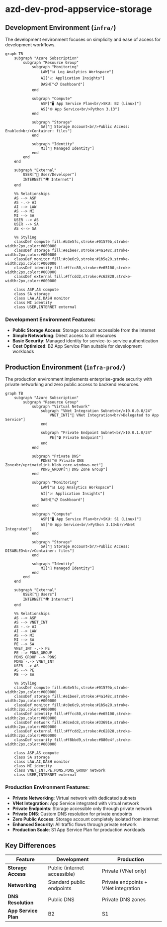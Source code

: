 # azd-dev-prod-appservice-storage

## Development Environment (`infra/`)

The development environment focuses on simplicity and ease of access for development workflows.

```mermaid
graph TB
    subgraph "Azure Subscription"
        subgraph "Resource Group"
            subgraph "Monitoring"
                LAW["📊 Log Analytics Workspace"]
                AI["📈 Application Insights"]
                DASH["📋 Dashboard"]
            end
            
            subgraph "Compute"
                ASP["🖥️ App Service Plan<br/>SKU: B2 (Linux)"]
                AS["🌐 App Service<br/>Python 3.13"]
            end
            
            subgraph "Storage"
                SA["💾 Storage Account<br/>Public Access: Enabled<br/>Container: files"]
            end
            
            subgraph "Identity"
                MI["🔑 Managed Identity"]
            end
        end
    end
    
    subgraph "External"
        USER["👤 User/Developer"]
        INTERNET["🌍 Internet"]
    end
    
    %% Relationships
    AS --> ASP
    AS -.-> AI
    AI --> LAW
    AS --> MI
    MI --> SA
    USER --> AS
    USER --> SA
    AS <--> SA
    
    %% Styling
    classDef compute fill:#b3e5fc,stroke:#01579b,stroke-width:2px,color:#000000
    classDef storage fill:#e1bee7,stroke:#4a148c,stroke-width:2px,color:#000000
    classDef monitor fill:#c8e6c9,stroke:#1b5e20,stroke-width:2px,color:#000000
    classDef identity fill:#ffcc80,stroke:#e65100,stroke-width:2px,color:#000000
    classDef external fill:#ffcdd2,stroke:#c62828,stroke-width:2px,color:#000000
    
    class ASP,AS compute
    class SA storage
    class LAW,AI,DASH monitor
    class MI identity
    class USER,INTERNET external
```

### Development Environment Features:
- **Public Storage Access**: Storage account accessible from the internet
- **Simple Networking**: Direct access to all resources
- **Basic Security**: Managed identity for service-to-service authentication
- **Cost Optimized**: B2 App Service Plan suitable for development workloads

## Production Environment (`infra-prod/`)

The production environment implements enterprise-grade security with private networking and zero public access to backend resources.

```mermaid
graph TB
    subgraph "Azure Subscription"
        subgraph "Resource Group"
            subgraph "Virtual Network"
                subgraph "VNet Integration Subnet<br/>10.0.0.0/24"
                    VNET_INT["🔗 VNet Integration<br/>Delegated to App Service"]
                end
                
                subgraph "Private Endpoint Subnet<br/>10.0.1.0/24"
                    PE["🔒 Private Endpoint"]
                end
            end
            
            subgraph "Private DNS"
                PDNS["🌐 Private DNS Zone<br/>privatelink.blob.core.windows.net"]
                PDNS_GROUP["🔗 DNS Zone Group"]
            end
            
            subgraph "Monitoring"
                LAW["📊 Log Analytics Workspace"]
                AI["📈 Application Insights"]
                DASH["📋 Dashboard"]
            end
            
            subgraph "Compute"
                ASP["🖥️ App Service Plan<br/>SKU: S1 (Linux)"]
                AS["🌐 App Service<br/>Python 3.13<br/>VNet Integrated"]
            end
            
            subgraph "Storage"
                SA["💾 Storage Account<br/>Public Access: DISABLED<br/>Container: files"]
            end
            
            subgraph "Identity"
                MI["🔑 Managed Identity"]
            end
        end
    end
    
    subgraph "External"
        USER["👤 Users"]
        INTERNET["🌍 Internet"]
    end
    
    %% Relationships
    AS --> ASP
    AS --> VNET_INT
    AS -.-> AI
    AI --> LAW
    AS --> MI
    MI --> SA
    PE --> SA
    VNET_INT -.-> PE
    PE --> PDNS_GROUP
    PDNS_GROUP --> PDNS
    PDNS -.-> VNET_INT
    USER --> AS
    AS --> PE
    PE --> SA
    
    %% Styling
    classDef compute fill:#b3e5fc,stroke:#01579b,stroke-width:2px,color:#000000
    classDef storage fill:#e1bee7,stroke:#4a148c,stroke-width:2px,color:#000000
    classDef monitor fill:#c8e6c9,stroke:#1b5e20,stroke-width:2px,color:#000000
    classDef identity fill:#ffcc80,stroke:#e65100,stroke-width:2px,color:#000000
    classDef network fill:#dcedc8,stroke:#33691e,stroke-width:2px,color:#000000
    classDef external fill:#ffcdd2,stroke:#c62828,stroke-width:2px,color:#000000
    classDef security fill:#f8bbd9,stroke:#880e4f,stroke-width:2px,color:#000000
    
    class ASP,AS compute
    class SA storage
    class LAW,AI,DASH monitor
    class MI identity
    class VNET_INT,PE,PDNS,PDNS_GROUP network
    class USER,INTERNET external
```

### Production Environment Features:
- **Private Networking**: Virtual network with dedicated subnets
- **VNet Integration**: App Service integrated with virtual network
- **Private Endpoints**: Storage accessible only through private network
- **Private DNS**: Custom DNS resolution for private endpoints
- **Zero Public Access**: Storage account completely isolated from internet
- **Enhanced Security**: All traffic flows through private network
- **Production Scale**: S1 App Service Plan for production workloads

## Key Differences

| Feature | Development | Production |
|---------|-------------|------------|
| **Storage Access** | Public (internet accessible) | Private (VNet only) |
| **Networking** | Standard public endpoints | Private endpoints + VNet integration |
| **DNS Resolution** | Public DNS | Private DNS zones |
| **App Service Plan** | B2 | S1 |
